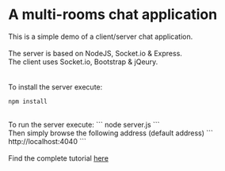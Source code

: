 A multi-rooms chat application
=============
This is a simple demo of a client/server chat application.<br/>
<br/>
The server is based on NodeJS, Socket.io & Express.<br/>
The client uses Socket.io, Bootstrap & jQeury.<br/>
<br/>
<br/>
To install the server execute:
```
npm install
```
<br/>
To run the server execute:
```
node server.js
```
<br/>
Then simply browse the following address (default address)
```
http://localhost:4040
```
<br/>
<br/>
Find the complete tutorial <a href="http://tomerlevy1.wordpress.com/">here</a>

